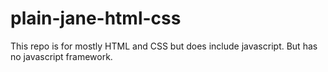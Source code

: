 # plain-jane-html-css
This repo is for mostly HTML and CSS but does include javascript. But has no javascript framework.
